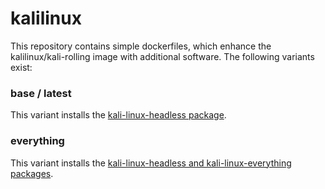 # kalilinux

This repository contains simple dockerfiles, which enhance the kalilinux/kali-rolling image with additional software. The following variants exist:

### base / latest

This variant installs the [kali-linux-headless package](https://www.kali.org/docs/general-use/metapackages/). 

### everything

This variant installs the [kali-linux-headless and kali-linux-everything packages](https://www.kali.org/docs/general-use/metapackages/). 
